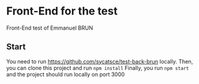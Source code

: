 # Front-End for the test

Front-End test of Emmanuel BRUN 

## Start

You need to run https://github.com/sycatsce/test-back-brun locally.
Then, you can clone this project and run ``npm install``
Finally, you run ``npm start`` and the project should run locally on port 3000
